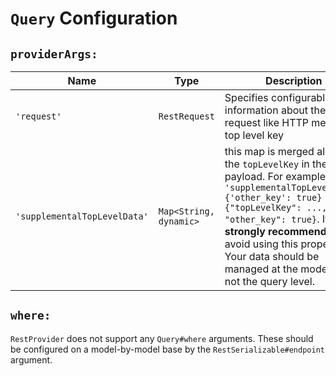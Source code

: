 # `Query` Configuration

## `providerArgs:`

| Name | Type | Description |
|---|---|---|
| `'request'` | `RestRequest` | Specifies configurable information about the request like HTTP method or top level key |
| `'supplementalTopLevelData'` | `Map<String, dynamic>` | this map is merged alongside the `topLevelKey` in the payload. For example, given `'supplementalTopLevelData': {'other_key': true}` `{"topLevelKey": ..., "other_key": true}`. It is **strongly recommended** to avoid using this property. Your data should be managed at the model level, not the query level. |

## `where:`

`RestProvider` does not support any `Query#where` arguments. These should be configured on a model-by-model base by the `RestSerializable#endpoint` argument.
